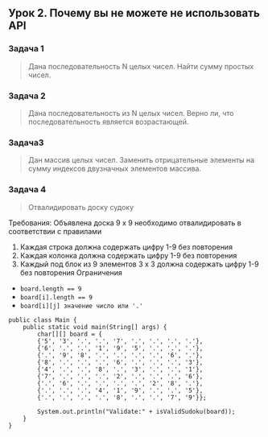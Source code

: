 ## Урок 2. Почему вы не можете не использовать API
### Задача 1
> Дана последовательность N целых чисел. Найти сумму простых чисел.

### Задача 2
> Дана последовательность из N целых чисел. Верно ли, что последовательность является возрастающей.

### Задача3
> Дан массив целых чисел. Заменить отрицательные элементы на сумму индексов двузначных элементов массива.

### Задача 4
> Отвалидировать доску судоку

Требования:
Объявлена доска 9 x 9 необходимо отвалидировать в соответствии с правилами
1. Каждая строка должна содержать цифру 1-9 без повторения
2. Каждая колонка должна содержать цифру 1-9 без повторения
3. Каждый под блок из 9 элементов 3 x 3 должна содержать цифру 1-9 без повторения
Ограничения

- `board.length == 9`
- `board[i].length == 9`
- `board[i][j] значение число или '.'`

```
public class Main {
    public static void main(String[] args) {
        char[][] board = {
        {'5', '3', '.', '.', '7', '.', '.', '.', '.'},
        {'6', '.', '.', '1', '9', '5', '.', '.', '.'},
        {'.', '9', '8', '.', '.', '.', '.', '6', '.'},
        {'8', '.', '.', '.', '6', '.', '.', '.', '3'},
        {'4', '.', '.', '8', '.', '3', '.', '.', '1'},
        {'7', '.', '.', '.', '2', '.', '.', '.', '6'},
        {'.', '6', '.', '.', '.', '.', '2', '8', '.'},
        {'.', '.', '.', '4', '1', '9', '.', '.', '5'},
        {'.', '.', '.', '.', '8', '.', '.', '7', '9'}};

        System.out.println("Validate:" + isValidSudoku(board));  
    }
}
```